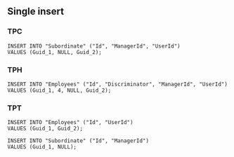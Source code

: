 ## Single insert

### TPC

```postgresql
INSERT INTO "Subordinate" ("Id", "ManagerId", "UserId")
VALUES (Guid_1, NULL, Guid_2);
```

### TPH

```postgresql
INSERT INTO "Employees" ("Id", "Discriminator", "ManagerId", "UserId")
VALUES (Guid_1, 4, NULL, Guid_2);
```

### TPT

```postgresql
INSERT INTO "Employees" ("Id", "UserId")
VALUES (Guid_1, Guid_2);

INSERT INTO "Subordinate" ("Id", "ManagerId")
VALUES (Guid_1, NULL);
```
